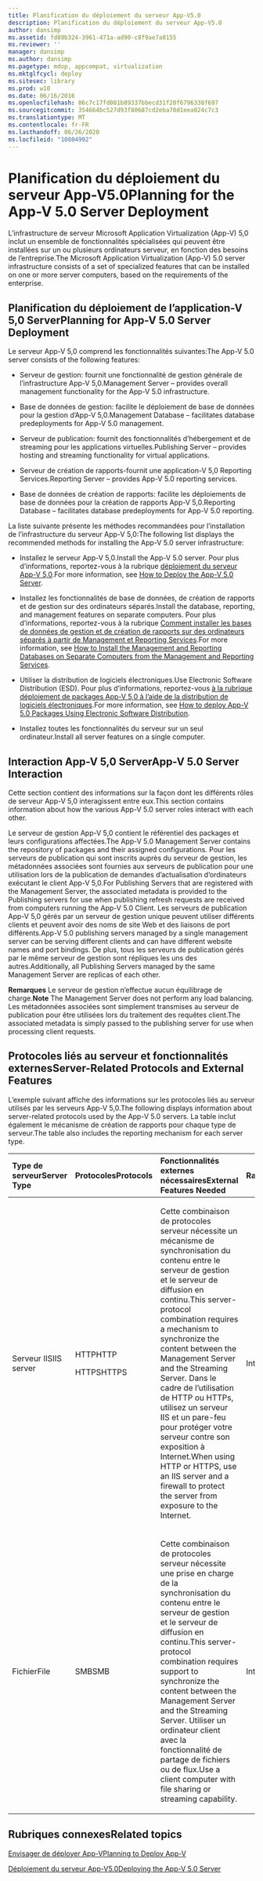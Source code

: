 ```yaml
---
title: Planification du déploiement du serveur App-V5.0
description: Planification du déploiement du serveur App-V5.0
author: dansimp
ms.assetid: fd89b324-3961-471a-ad90-c8f9ae7a8155
ms.reviewer: ''
manager: dansimp
ms.author: dansimp
ms.pagetype: mdop, appcompat, virtualization
ms.mktglfcycl: deploy
ms.sitesec: library
ms.prod: w10
ms.date: 06/16/2016
ms.openlocfilehash: 06c7c17fd081b89337bbecd31f20f6796338f697
ms.sourcegitcommit: 354664bc527d93f80687cd2eba70d1eea024c7c3
ms.translationtype: MT
ms.contentlocale: fr-FR
ms.lasthandoff: 06/26/2020
ms.locfileid: "10804992"
---
```

# <span data-ttu-id="fe8f8-103">Planification du déploiement du serveur App-V5.0</span><span class="sxs-lookup"><span data-stu-id="fe8f8-103">Planning for the App-V 5.0 Server Deployment</span></span>


<span data-ttu-id="fe8f8-104">L’infrastructure de serveur Microsoft Application Virtualization (App-V) 5,0 inclut un ensemble de fonctionnalités spécialisées qui peuvent être installées sur un ou plusieurs ordinateurs serveur, en fonction des besoins de l’entreprise.</span><span class="sxs-lookup"><span data-stu-id="fe8f8-104">The Microsoft Application Virtualization (App-V) 5.0 server infrastructure consists of a set of specialized features that can be installed on one or more server computers, based on the requirements of the enterprise.</span></span>

## <span data-ttu-id="fe8f8-105">Planification du déploiement de l’application-V 5,0 Server</span><span class="sxs-lookup"><span data-stu-id="fe8f8-105">Planning for App-V 5.0 Server Deployment</span></span>


<span data-ttu-id="fe8f8-106">Le serveur App-V 5,0 comprend les fonctionnalités suivantes:</span><span class="sxs-lookup"><span data-stu-id="fe8f8-106">The App-V 5.0 server consists of the following features:</span></span>

-   <span data-ttu-id="fe8f8-107">Serveur de gestion: fournit une fonctionnalité de gestion générale de l’infrastructure App-V 5,0.</span><span class="sxs-lookup"><span data-stu-id="fe8f8-107">Management Server – provides overall management functionality for the App-V 5.0 infrastructure.</span></span>

-   <span data-ttu-id="fe8f8-108">Base de données de gestion: facilite le déploiement de base de données pour la gestion d’App-V 5,0.</span><span class="sxs-lookup"><span data-stu-id="fe8f8-108">Management Database – facilitates database predeployments for App-V 5.0 management.</span></span>

-   <span data-ttu-id="fe8f8-109">Serveur de publication: fournit des fonctionnalités d’hébergement et de streaming pour les applications virtuelles.</span><span class="sxs-lookup"><span data-stu-id="fe8f8-109">Publishing Server – provides hosting and streaming functionality for virtual applications.</span></span>

-   <span data-ttu-id="fe8f8-110">Serveur de création de rapports-fournit une application-V 5,0 Reporting Services.</span><span class="sxs-lookup"><span data-stu-id="fe8f8-110">Reporting Server – provides App-V 5.0 reporting services.</span></span>

-   <span data-ttu-id="fe8f8-111">Base de données de création de rapports: facilite les déploiements de base de données pour la création de rapports App-V 5,0.</span><span class="sxs-lookup"><span data-stu-id="fe8f8-111">Reporting Database – facilitates database predeployments for App-V 5.0 reporting.</span></span>

<span data-ttu-id="fe8f8-112">La liste suivante présente les méthodes recommandées pour l’installation de l’infrastructure du serveur App-V 5,0:</span><span class="sxs-lookup"><span data-stu-id="fe8f8-112">The following list displays the recommended methods for installing the App-V 5.0 server infrastructure:</span></span>

-   <span data-ttu-id="fe8f8-113">Installez le serveur App-V 5,0.</span><span class="sxs-lookup"><span data-stu-id="fe8f8-113">Install the App-V 5.0 server.</span></span> <span data-ttu-id="fe8f8-114">Pour plus d’informations, reportez-vous à la rubrique [déploiement du serveur App-V 5,0](how-to-deploy-the-app-v-50-server-50sp3.md).</span><span class="sxs-lookup"><span data-stu-id="fe8f8-114">For more information, see [How to Deploy the App-V 5.0 Server](how-to-deploy-the-app-v-50-server-50sp3.md).</span></span>

-   <span data-ttu-id="fe8f8-115">Installez les fonctionnalités de base de données, de création de rapports et de gestion sur des ordinateurs séparés.</span><span class="sxs-lookup"><span data-stu-id="fe8f8-115">Install the database, reporting, and management features on separate computers.</span></span> <span data-ttu-id="fe8f8-116">Pour plus d’informations, reportez-vous à la rubrique [Comment installer les bases de données de gestion et de création de rapports sur des ordinateurs séparés à partir de Management et Reporting Services](how-to-install-the-management-and-reporting-databases-on-separate-computers-from-the-management-and-reporting-services.md).</span><span class="sxs-lookup"><span data-stu-id="fe8f8-116">For more information, see [How to Install the Management and Reporting Databases on Separate Computers from the Management and Reporting Services](how-to-install-the-management-and-reporting-databases-on-separate-computers-from-the-management-and-reporting-services.md).</span></span>

-   <span data-ttu-id="fe8f8-117">Utiliser la distribution de logiciels électroniques.</span><span class="sxs-lookup"><span data-stu-id="fe8f8-117">Use Electronic Software Distribution (ESD).</span></span> <span data-ttu-id="fe8f8-118">Pour plus d’informations, reportez-vous [à la rubrique déploiement de packages App-V 5,0 à l’aide de la distribution de logiciels électroniques](how-to-deploy-app-v-50-packages-using-electronic-software-distribution.md).</span><span class="sxs-lookup"><span data-stu-id="fe8f8-118">For more information, see [How to deploy App-V 5.0 Packages Using Electronic Software Distribution](how-to-deploy-app-v-50-packages-using-electronic-software-distribution.md).</span></span>

-   <span data-ttu-id="fe8f8-119">Installez toutes les fonctionnalités du serveur sur un seul ordinateur.</span><span class="sxs-lookup"><span data-stu-id="fe8f8-119">Install all server features on a single computer.</span></span>

## <a href="" id="---------app-v-5-0-server-interaction"></a> <span data-ttu-id="fe8f8-120">Interaction App-V 5,0 Server</span><span class="sxs-lookup"><span data-stu-id="fe8f8-120">App-V 5.0 Server Interaction</span></span>


<span data-ttu-id="fe8f8-121">Cette section contient des informations sur la façon dont les différents rôles de serveur App-V 5,0 interagissent entre eux.</span><span class="sxs-lookup"><span data-stu-id="fe8f8-121">This section contains information about how the various App-V 5.0 server roles interact with each other.</span></span>

<span data-ttu-id="fe8f8-122">Le serveur de gestion App-V 5,0 contient le référentiel des packages et leurs configurations affectées.</span><span class="sxs-lookup"><span data-stu-id="fe8f8-122">The App-V 5.0 Management Server contains the repository of packages and their assigned configurations.</span></span> <span data-ttu-id="fe8f8-123">Pour les serveurs de publication qui sont inscrits auprès du serveur de gestion, les métadonnées associées sont fournies aux serveurs de publication pour une utilisation lors de la publication de demandes d’actualisation d’ordinateurs exécutant le client App-V 5,0.</span><span class="sxs-lookup"><span data-stu-id="fe8f8-123">For Publishing Servers that are registered with the Management Server, the associated metadata is provided to the Publishing servers for use when publishing refresh requests are received from computers running the App-V 5.0 Client.</span></span> <span data-ttu-id="fe8f8-124">Les serveurs de publication App-V 5,0 gérés par un serveur de gestion unique peuvent utiliser différents clients et peuvent avoir des noms de site Web et des liaisons de port différents.</span><span class="sxs-lookup"><span data-stu-id="fe8f8-124">App-V 5.0 publishing servers managed by a single management server can be serving different clients and can have different website names and port bindings.</span></span> <span data-ttu-id="fe8f8-125">De plus, tous les serveurs de publication gérés par le même serveur de gestion sont répliques les uns des autres.</span><span class="sxs-lookup"><span data-stu-id="fe8f8-125">Additionally, all Publishing Servers managed by the same Management Server are replicas of each other.</span></span>

<span data-ttu-id="fe8f8-126">**Remarques**  Le serveur de gestion n’effectue aucun équilibrage de charge.</span><span class="sxs-lookup"><span data-stu-id="fe8f8-126">**Note** The Management Server does not perform any load balancing.</span></span> <span data-ttu-id="fe8f8-127">Les métadonnées associées sont simplement transmises au serveur de publication pour être utilisées lors du traitement des requêtes client.</span><span class="sxs-lookup"><span data-stu-id="fe8f8-127">The associated metadata is simply passed to the publishing server for use when processing client requests.</span></span>

 

## <span data-ttu-id="fe8f8-128">Protocoles liés au serveur et fonctionnalités externes</span><span class="sxs-lookup"><span data-stu-id="fe8f8-128">Server-Related Protocols and External Features</span></span>


<span data-ttu-id="fe8f8-129">L’exemple suivant affiche des informations sur les protocoles liés au serveur utilisés par les serveurs App-V 5,0.</span><span class="sxs-lookup"><span data-stu-id="fe8f8-129">The following displays information about server-related protocols used by the App-V 5.0 servers.</span></span> <span data-ttu-id="fe8f8-130">La table inclut également le mécanisme de création de rapports pour chaque type de serveur.</span><span class="sxs-lookup"><span data-stu-id="fe8f8-130">The table also includes the reporting mechanism for each server type.</span></span>

<table>
<colgroup>
<col width="20%" />
<col width="20%" />
<col width="20%" />
<col width="20%" />
<col width="20%" />
</colgroup>
<thead>
<tr class="header">
<th align="left"><span data-ttu-id="fe8f8-131">Type de serveur</span><span class="sxs-lookup"><span data-stu-id="fe8f8-131">Server Type</span></span></th>
<th align="left"><span data-ttu-id="fe8f8-132">Protocoles</span><span class="sxs-lookup"><span data-stu-id="fe8f8-132">Protocols</span></span></th>
<th align="left"><span data-ttu-id="fe8f8-133">Fonctionnalités externes nécessaires</span><span class="sxs-lookup"><span data-stu-id="fe8f8-133">External Features Needed</span></span></th>
<th align="left"><span data-ttu-id="fe8f8-134">Rapports</span><span class="sxs-lookup"><span data-stu-id="fe8f8-134">Reporting</span></span></th>
<th align="left"></th>
</tr>
</thead>
<tbody>
<tr class="odd">
<td align="left"><p><span data-ttu-id="fe8f8-135">Serveur IIS</span><span class="sxs-lookup"><span data-stu-id="fe8f8-135">IIS server</span></span></p></td>
<td align="left"><p><span data-ttu-id="fe8f8-136">HTTP</span><span class="sxs-lookup"><span data-stu-id="fe8f8-136">HTTP</span></span></p>
<p><span data-ttu-id="fe8f8-137">HTTPS</span><span class="sxs-lookup"><span data-stu-id="fe8f8-137">HTTPS</span></span></p></td>
<td align="left"><p><span data-ttu-id="fe8f8-138">Cette combinaison de protocoles serveur nécessite un mécanisme de synchronisation du contenu entre le serveur de gestion et le serveur de diffusion en continu.</span><span class="sxs-lookup"><span data-stu-id="fe8f8-138">This server-protocol combination requires a mechanism to synchronize the content between the Management Server and the Streaming Server.</span></span> <span data-ttu-id="fe8f8-139">Dans le cadre de l’utilisation de HTTP ou HTTPs, utilisez un serveur IIS et un pare-feu pour protéger votre serveur contre son exposition à Internet.</span><span class="sxs-lookup"><span data-stu-id="fe8f8-139">When using HTTP or HTTPS, use an IIS server and a firewall to protect the server from exposure to the Internet.</span></span></p></td>
<td align="left"><p><span data-ttu-id="fe8f8-140">Interne</span><span class="sxs-lookup"><span data-stu-id="fe8f8-140">Internal</span></span></p></td>
<td align="left"></td>
</tr>
<tr class="even">
<td align="left"><p><span data-ttu-id="fe8f8-141">Fichier</span><span class="sxs-lookup"><span data-stu-id="fe8f8-141">File</span></span></p></td>
<td align="left"><p><span data-ttu-id="fe8f8-142">SMB</span><span class="sxs-lookup"><span data-stu-id="fe8f8-142">SMB</span></span></p></td>
<td align="left"><p><span data-ttu-id="fe8f8-143">Cette combinaison de protocoles serveur nécessite une prise en charge de la synchronisation du contenu entre le serveur de gestion et le serveur de diffusion en continu.</span><span class="sxs-lookup"><span data-stu-id="fe8f8-143">This server-protocol combination requires support to synchronize the content between the Management Server and the Streaming Server.</span></span> <span data-ttu-id="fe8f8-144">Utiliser un ordinateur client avec la fonctionnalité de partage de fichiers ou de flux.</span><span class="sxs-lookup"><span data-stu-id="fe8f8-144">Use a client computer with file sharing or streaming capability.</span></span></p></td>
<td align="left"><p><span data-ttu-id="fe8f8-145">Interne</span><span class="sxs-lookup"><span data-stu-id="fe8f8-145">Internal</span></span></p></td>
<td align="left"></td>
</tr>
</tbody>
</table>

 






## <span data-ttu-id="fe8f8-146">Rubriques connexes</span><span class="sxs-lookup"><span data-stu-id="fe8f8-146">Related topics</span></span>


[<span data-ttu-id="fe8f8-147">Envisager de déployer App-V</span><span class="sxs-lookup"><span data-stu-id="fe8f8-147">Planning to Deploy App-V</span></span>](planning-to-deploy-app-v.md)

[<span data-ttu-id="fe8f8-148">Déploiement du serveur App-V5.0</span><span class="sxs-lookup"><span data-stu-id="fe8f8-148">Deploying the App-V 5.0 Server</span></span>](deploying-the-app-v-50-server.md)

 

 





